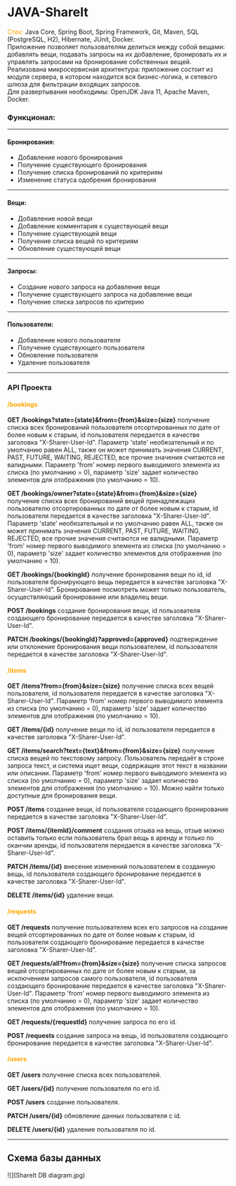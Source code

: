 # JAVA-ShareIt
<span style="color:orange">Стек:</span> Java Core, Spring Boot, Spring Framework, Git, Maven, SQL (PostgreSQL, H2),
Hibernate, JUnit, Docker. <br>
Приложение позволяет пользователям делиться между собой вещами: добавлять вещи, подавать запросы на их добавление,
бронировать их и управлять запросами на бронирование собственных вещей. <br>
Реализована микросервисная архитектура: приложение состоит из модуля сервера, в котором находится вся бизнес-логика,
и сетевого шлюза для фильтрации входящих запросов. <br>
Для развертывания необходимы: OpenJDK Java 11, Apache Maven, Docker.

### Функционал:
___
#### Бронирования:
+ Добавление нового бронирования
+ Получение существующего бронирования
+ Получение списка бронирований по критериям
+ Изменение статуса одобрения бронирования

___
#### Вещи:
+ Добавление новой вещи
+ Добавление комментария к существующей вещи
+ Получение существующей вещи
+ Получение списка вещей по критериям
+ Обновление существующей вещи

___
#### Запросы:
+ Создание нового запроса на добавление вещи
+ Получение существующего запроса на добавление вещи
+ Получение списка запросов по критерию

___
#### Пользователи:
+ Добавление нового пользователя
+ Получение существующего пользователя
+ Обновление пользователя
+ Удаление пользователя

___
### API Проекта
#### <span style="color:orange">/bookings</span>
**GET /bookings?state={state}&from={from}&size={size}** получение списка всех бронирований пользователя отсортированных по дате от более новым к старым, id пользователя передается в качестве заголовка "X-Sharer-User-Id". Параметр 'state' необязательный и по умолчанию равен ALL, также он может принимать значения CURRENT, PAST, FUTURE, WAITING, REJECTED, все прочие значения считаются не валидными. Параметр 'from' номер первого выводимого элемента из списка (по умолчанию = 0), параметр 'size' задает количество элементов для отображения (по умолчанию = 10).

**GET /bookings/owner?state={state}&from={from}&size={size}** получение списка всех бронирований вещей принадлежащих пользователю отсортированных по дате от более новым к старым, id пользователя передается в качестве заголовка "X-Sharer-User-Id". Параметр 'state' необязательный и по умолчанию равен ALL, также он может принимать значения CURRENT, PAST, FUTURE, WAITING, REJECTED, все прочие значения считаются не валидными. Параметр 'from' номер первого выводимого элемента из списка (по умолчанию = 0), параметр 'size' задает количество элементов для отображения (по умолчанию = 10).

**GET /bookings/{bookingId}** получение бронирования вещи по id, id пользователя бронирующего вещь передается в качестве заголовка "X-Sharer-User-Id". Бронирование посмотреть может только пользователь, осуществляющий бронирование или владелец вещи.

**POST /bookings** создание бронирования вещи, id пользователя создающего бронирование передается в качестве заголовка "X-Sharer-User-Id".

**PATCH /bookings/{bookingId}?approved={approved}** подтверждение или отклонение бронирования вещи пользователем, id пользователя передается в качестве заголовка "X-Sharer-User-Id".

#### <span style="color:orange">/items</span>
**GET /items?from={from}&size={size}** получение списка всех вещей пользователя, id пользователя передается в качестве заголовка "X-Sharer-User-Id". Параметр 'from' номер первого выводимого элемента из списка (по умолчанию = 0), параметр 'size' задает количество элементов для отображения (по умолчанию = 10).

**GET /items/{id}** получение вещи по id, id пользователя передается в качестве заголовка "X-Sharer-User-Id".

**GET /items/search?text={text}&from={from}&size={size}** получение списка вещей по текстовому запросу. Пользователь передаёт в строке запроса текст, и система ищет вещи, содержащие этот текст в названии или описании. Параметр 'from' номер первого выводимого элемента из списка (по умолчанию = 0), параметр 'size' задает количество элементов для отображения (по умолчанию = 10). Можно найти только доступные для бронирования вещи.

**POST /items** создание вещи, id пользователя создающего бронирование передается в качестве заголовка "X-Sharer-User-Id".

**POST /items/{itemId}/comment** создания отзыва на вещь, отзыв можно оставить только если пользователь брал вещь в аренду и только по оканчии аренды, id пользователя передается в качестве заголовка "X-Sharer-User-Id".

**PATCH /items/{id}** внесение изменений пользователем в созданную вещь, id пользователя создающего бронирование передается в качестве заголовка "X-Sharer-User-Id".

**DELETE /items/{id}** удаление вещи.

#### <span style="color:orange">/requests</span>
**GET /requests** получение пользователем всех его запросов на создание вещей отсортированных по дате от более новым к старым, id пользователя создающего бронирование передается в качестве заголовка "X-Sharer-User-Id".

**GET /requests/all?from={from}&size={size}** получение списка запросов вещей отсортированных по дате от более новым к старым, за исключением запросов самого пользователя, id пользователя создающего бронирование передается в качестве заголовка "X-Sharer-User-Id". Параметр 'from' номер первого выводимого элемента из списка (по умолчанию = 0), параметр 'size' задает количество элементов для отображения (по умолчанию = 10).

**GET /requests/{requestId}** получение запроса по его id.

**POST /requests** создание запроса на вещь, id пользователя создающего бронирование передается в качестве заголовка "X-Sharer-User-Id".

#### <span style="color:orange">/users</span>
**GET /users** получение списка всех пользователей.

**GET /users/{id}** получение пользователя по его id.

**POST /users** создание пользователя.

**PATCH /users/{id}** обновление данных пользователя с id.

**DELETE /users/{id}** удаление пользователя по id.

___
## Схема базы данных
![](ShareIt DB diagram.jpg)